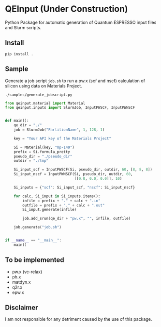 # QEInput (Under Construction)
Python Package for automatic generation of Quantum ESPRESSO input files
and Slurm scripts.
## Install
```Shell
pip install .
```

## Sample
Generate a job script `job.sh` to run a pw.x (scf and nscf) calculation of silicon using data on Materials Project.

`./samples/generate_jobscript.py`
```Python
from qeinput.material import Material
from qeinput.inputs import SlurmJob, InputPWSCF, InputPWNSCF


def main():
    qe_dir = "./"
    job = SlurmJob("PartitionName", 1, 128, 1)

    key = "Your API key of the Materials Project"

    Si = Material(key, "mp-149")
    prefix = Si.formula_pretty
    pseudo_dir = "./pseudo_dir"
    outdir = "./tmp"

    Si_input_scf = InputPWSCF(Si, pseudo_dir, outdir, 60, [8, 8, 8])
    Si_input_nscf = InputPWNSCF(Si, pseudo_dir, outdir, 60,
                                [[0.0, 0.0, 0.0]], 10)

    Si_inputs = {"scf": Si_input_scf, "nscf": Si_input_nscf}

    for calc, Si_input in Si_inputs.items():
        infile = prefix + "." + calc + ".in"
        outfile = prefix + "." + calc + ".out"
        Si_input.generate(infile)

        job.add_srun(qe_dir + "pw.x", "", infile, outfile)

    job.generate("job.sh")


if __name__ == "__main__":
    main()
```

## To be implemented
- pw.x (vc-relax)
- ph.x
- matdyn.x
- q2r.x
- epw.x

## Disclaimer
I am not responsible for any detriment caused by the use of this package.
